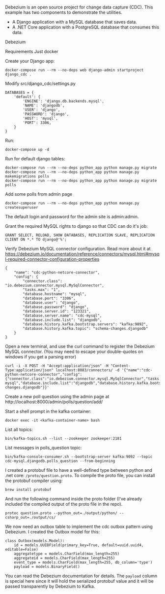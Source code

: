 Debezium is an open source project for change data capture (CDC).
This example has two components to demonstrate the utilities.
- A Django application with a MySQL database that saves data.
- A .NET Core application with a PostgreSQL database that consumes this data.

Debezium

Requirements
Just docker


Create your Django app:

    docker-compose run --rm --no-deps web django-admin startproject django_cdc .

Modify src/django_cdc/settings.py

    DATABASES = {
        'default': {
            'ENGINE': 'django.db.backends.mysql',
            'NAME': 'djangodb',
            'USER': 'django',
            'PASSWORD': 'django',
            'HOST': 'mysql',
            'PORT': 3306,
        }
    }

Run:

    docker-compose up -d

Run for default django tables:

    docker-compose run --rm --no-deps python_app python manage.py migrate
    docker-compose run --rm --no-deps python_app python manage.py makemigrations polls
    docker-compose run --rm --no-deps python_app python manage.py migrate polls

Add some polls from admin page

    docker-compose run --rm --no-deps python_app python manage.py createsuperuser

The default login and password for the admin site is admin:admin.

Grant the required MySQL rights to django so that CDC can do it's job:

    GRANT SELECT, RELOAD, SHOW DATABASES, REPLICATION SLAVE, REPLICATION CLIENT ON *.* TO django@'%';

Verify Debezium MySQL connector configuration. Read more about it at https://debezium.io/documentation/reference/connectors/mysql.html#mysql-required-connector-configuration-properties

    {
        "name": "cdc-python-netcore-connector",
        "config": {
            "connector.class": "io.debezium.connector.mysql.MySqlConnector",
            "tasks.max": "1",
            "database.hostname": "mysql",
            "database.port": "3306",
            "database.user": "django",
            "database.password": "django",
            "database.server.id": "123321",
            "database.server.name": "cdc-mysql",
            "database.include.list": "djangodb",
            "database.history.kafka.bootstrap.servers": "kafka:9092",
            "database.history.kafka.topic": "schema-changes.djangodb"
        }
    }

Open a new terminal, and use the curl command to register the Debezium MySQL connector. (You may need to escape your double-quotes on windows if you get a parsing error)

    curl -i -X POST -H "Accept:application/json" -H "Content-Type:application/json" localhost:8083/connectors/ -d '{"name":"cdc-python-netcore-connector","config":{"connector.class":"io.debezium.connector.mysql.MySqlConnector","tasks.max":"1","database.hostname":"mysql","database.port":"3306","database.user":"django","database.password":"django","database.server.id":"123321","database.server.name":"cdc-mysql","database.include.list":"djangodb","database.history.kafka.bootstrap.servers":"kafka:9092","database.history.kafka.topic":"schema-changes.djangodb"}}'

Create a new poll question using the admin page at http://localhost:8000/admin/polls/question/add/

Start a shell prompt in the kafka container:

    docker exec -it <kafka-container-name> bash

List all topics:

    bin/kafka-topics.sh --list --zookeeper zookeeper:2181

List messages in polls_question topic:

    bin/kafka-console-consumer.sh --bootstrap-server kafka:9092 --topic cdc-mysql.djangodb.polls_question --from-beginning

I created a protobuf file to have a well-defined type between python and .net core: `/proto/question.proto`. To compile the proto file, you can install the protobuf compiler using:

    brew install protobuf

And run the following command inside the proto folder (I've already included the compiled output of the proto file in the repo).

    protoc question.proto --python_out=./output/python/ --csharp_out=./output/cs/

We now need an outbox table to implement the cdc outbox pattern using Debezium. I created the Outbox model for this:

    class Outbox(models.Model):
        id = models.UUIDField(primary_key=True, default=uuid.uuid4, editable=False)
        aggregatetype = models.CharField(max_length=255)
        aggregateid = models.CharField(max_length=255)
        event_type = models.CharField(max_length=255, db_column='type')
        payload = models.BinaryField()

You can read the Debezium documentation for details. The `payload` column is special here since it will hold the serialized protobuf value and it will be passed transparently by Debezium to Kafka.
